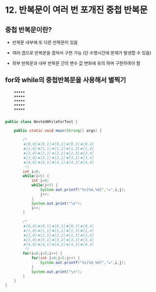 # 12. 반복문이 여러 번 포개진 중첩 반복문

## 중첩 반복문이란?

- 반복문 내부에 또 다른 반복문이 있음

- 여러 겹으로 반복문을 겹쳐서 구현 가능 (단 수행시간에 문제가 발생할 수 있음)

- 외부 반복문과 내부 반복문 간의 변수 값 변화에 유의 하며 구현하여야 함


##  for와 while의  중첩반복문을 사용해서 별찍기

		★★★★★
		★★★★★
		★★★★★
		★★★★★
		★★★★★

```java

public class NestedWhileForTest {

	public static void main(String[] args) {
		
		/*
		★[0,0]★[0,1]★[0,2]★[0,3]★[0,4]
		★[1,0]★[1,1]★[1,2]★[1,3]★[1,4]
		★[2,0]★[2,1]★[2,2]★[2,3]★[2,4]
		★[3,0]★[3,1]★[3,2]★[3,3]★[3,4]
		★[4,0]★[4,1]★[4,2]★[4,3]★[4,4]
		 */
		int i=0;
		while(i<5) {
			int j=0;
			while(j<5) {
				System.out.printf("%s[%d,%d]","★",i,j);
				j++;
			}
			System.out.print("\n");
			i++;
		}
		
		/*
		★[0,0]★[0,1]★[0,2]★[0,3]★[0,4]
		★[1,0]★[1,1]★[1,2]★[1,3]★[1,4]
		★[2,0]★[2,1]★[2,2]★[2,3]★[2,4]
		★[3,0]★[3,1]★[3,2]★[3,3]★[3,4]
		★[4,0]★[4,1]★[4,2]★[4,3]★[4,4]
		 */
		for(i=0;i<5;i++) {
			for(int j=0;j<5;j++) {
				System.out.printf("%s[%d,%d]","★",i,j);
			}
			System.out.print("\n");
		}
	}
}

```



